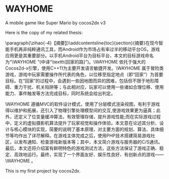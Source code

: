 # WAYHOME
A mobile game like Super Mario by cocos2dx v3

Here is the copy of my related thesis:

\paragraph{\zihao{-4}【摘要】}\addcontentsline{toc}{section}{摘要}在现今智能手机再非纯粹通讯工具，而Android作为市场占有率过半的移动平台OS，游戏应用更是其重要部分。以手机Android平台为目标平台，本文的目标游戏命名为“\WAYHOME ”(中译“\texttt{回家的路}”)。\WAYHOME 依托于强大的Cocos2d-x引擎，使用C++11为主要开发语言敏捷开发。\WAYHOME 属于冒险类游戏，游戏中玩家需要操作所代表的角色，以位移至指定地点（即“回家”）为首要目标。在“回家”的过程中，会遇到一些因地图而异的困难，包括但不限于地形障碍、重力干扰、机关陷阱等；与此相对应，玩家可以使用一些诸如合理位移、使用能力、事件触发等方法完成目标，同时系统会给出判定。

\WAYHOME 遵循MVC的软件设计模式，使用了分层模式渲染视图，有利于游戏得以维护和拓展，还引入了物理引擎处理模型间的交互,使游戏效果更为逼真；此外，还定义了位变量缓冲算法，有效管理存储，提升游戏性能;而在实际游戏过程中，定义的虚拟摄影机算法提升了玩家视觉和操作体验。本文意在论述其分析、设计与核心模块的实现，简要的说明了基本原理，对主要方面的规划、算法、具体细节等均作出了详尽解释。在游戏主体完成之后，使用PHP技术搭建简易游戏社区，以发布通知、检查游戏新版本等；其中，本文简介游戏与服务器的C/S通讯。最后，本文还将介绍富有鲜明特色的游戏测试方法，这些方法保证了游戏正确、稳定、高效地运行。最终，实现了一个界面友好、娱乐性良好、有创新点的游戏—— \WAYHOME 。


This is my first project by cocos2dx.

